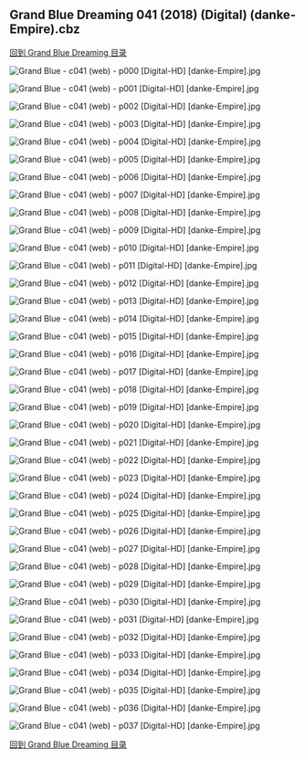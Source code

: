 ## Grand Blue Dreaming 041 (2018) (Digital) (danke-Empire).cbz


[回到 Grand Blue Dreaming 目录](https://github.com/alicewish/markdown/blob/master/series/Grand-Blue-Dreaming.md)


![Grand Blue - c041 (web) - p000 [Digital-HD] [danke-Empire].jpg](https://wx1.sinaimg.cn/large/6a9fdecagy1fpezmm2f9bj21kw2904qq.jpg)

![Grand Blue - c041 (web) - p001 [Digital-HD] [danke-Empire].jpg](https://wx1.sinaimg.cn/large/6a9fdecagy1fpezmtg2mqj21kw290hdt.jpg)

![Grand Blue - c041 (web) - p002 [Digital-HD] [danke-Empire].jpg](https://wx1.sinaimg.cn/large/6a9fdecagy1fpezn04zodj21kw290u0x.jpg)

![Grand Blue - c041 (web) - p003 [Digital-HD] [danke-Empire].jpg](https://wx1.sinaimg.cn/large/6a9fdecagy1fpezn5tdtnj21kw2901kx.jpg)

![Grand Blue - c041 (web) - p004 [Digital-HD] [danke-Empire].jpg](https://wx1.sinaimg.cn/large/6a9fdecagy1fpezncqzwcj21kw290npd.jpg)

![Grand Blue - c041 (web) - p005 [Digital-HD] [danke-Empire].jpg](https://wx1.sinaimg.cn/large/6a9fdecagy1fpeznh7ho2j21kw290e81.jpg)

![Grand Blue - c041 (web) - p006 [Digital-HD] [danke-Empire].jpg](https://wx1.sinaimg.cn/large/6a9fdecagy1fpeznnzd5kj21kw290hdt.jpg)

![Grand Blue - c041 (web) - p007 [Digital-HD] [danke-Empire].jpg](https://wx1.sinaimg.cn/large/6a9fdecagy1fpezntgbaxj21kw290hdt.jpg)

![Grand Blue - c041 (web) - p008 [Digital-HD] [danke-Empire].jpg](https://wx1.sinaimg.cn/large/6a9fdecagy1fpezo10352j21kw290u0x.jpg)

![Grand Blue - c041 (web) - p009 [Digital-HD] [danke-Empire].jpg](https://wx1.sinaimg.cn/large/6a9fdecagy1fpezo6bz31j21kw290e81.jpg)

![Grand Blue - c041 (web) - p010 [Digital-HD] [danke-Empire].jpg](https://wx1.sinaimg.cn/large/6a9fdecagy1fpezoevg88j21kw290b29.jpg)

![Grand Blue - c041 (web) - p011 [Digital-HD] [danke-Empire].jpg](https://wx1.sinaimg.cn/large/6a9fdecagy1fpezolsz0cj21kw290u0x.jpg)

![Grand Blue - c041 (web) - p012 [Digital-HD] [danke-Empire].jpg](https://wx1.sinaimg.cn/large/6a9fdecagy1fpezosez0nj21kw290qv5.jpg)

![Grand Blue - c041 (web) - p013 [Digital-HD] [danke-Empire].jpg](https://wx1.sinaimg.cn/large/6a9fdecagy1fpezp67tpej21kw290npd.jpg)

![Grand Blue - c041 (web) - p014 [Digital-HD] [danke-Empire].jpg](https://wx1.sinaimg.cn/large/6a9fdecagy1fpezpukz6wj21kw290qv5.jpg)

![Grand Blue - c041 (web) - p015 [Digital-HD] [danke-Empire].jpg](https://wx1.sinaimg.cn/large/6a9fdecagy1fpezqi73fnj21kw290kjl.jpg)

![Grand Blue - c041 (web) - p016 [Digital-HD] [danke-Empire].jpg](https://wx1.sinaimg.cn/large/6a9fdecagy1fpezqvhpi8j21kw290e81.jpg)

![Grand Blue - c041 (web) - p017 [Digital-HD] [danke-Empire].jpg](https://wx1.sinaimg.cn/large/6a9fdecagy1fpezr5iutej21kw28zhdt.jpg)

![Grand Blue - c041 (web) - p018 [Digital-HD] [danke-Empire].jpg](https://wx1.sinaimg.cn/large/6a9fdecagy1fpezrbq1ogj21kw290kjl.jpg)

![Grand Blue - c041 (web) - p019 [Digital-HD] [danke-Empire].jpg](https://wx1.sinaimg.cn/large/6a9fdecagy1fpezri2dgyj21kw290hdt.jpg)

![Grand Blue - c041 (web) - p020 [Digital-HD] [danke-Empire].jpg](https://wx1.sinaimg.cn/large/6a9fdecagy1fpezrnzo9dj21kw2907wh.jpg)

![Grand Blue - c041 (web) - p021 [Digital-HD] [danke-Empire].jpg](https://wx1.sinaimg.cn/large/6a9fdecagy1fpezrvbg9tj21kw290npd.jpg)

![Grand Blue - c041 (web) - p022 [Digital-HD] [danke-Empire].jpg](https://wx1.sinaimg.cn/large/6a9fdecagy1fpezs3ku8yj21kw2907wi.jpg)

![Grand Blue - c041 (web) - p023 [Digital-HD] [danke-Empire].jpg](https://wx1.sinaimg.cn/large/6a9fdecagy1fpezs982cgj21kw290b29.jpg)

![Grand Blue - c041 (web) - p024 [Digital-HD] [danke-Empire].jpg](https://wx1.sinaimg.cn/large/6a9fdecagy1fpezsgybnzj21kw290b29.jpg)

![Grand Blue - c041 (web) - p025 [Digital-HD] [danke-Empire].jpg](https://wx1.sinaimg.cn/large/6a9fdecagy1fpezspblazj21kw290qv5.jpg)

![Grand Blue - c041 (web) - p026 [Digital-HD] [danke-Empire].jpg](https://wx1.sinaimg.cn/large/6a9fdecagy1fpezsv015qj21kw290hdt.jpg)

![Grand Blue - c041 (web) - p027 [Digital-HD] [danke-Empire].jpg](https://wx1.sinaimg.cn/large/6a9fdecagy1fpezt0qxhij21kw290kjl.jpg)

![Grand Blue - c041 (web) - p028 [Digital-HD] [danke-Empire].jpg](https://wx1.sinaimg.cn/large/6a9fdecagy1fpezt8z3vtj21kw290kjl.jpg)

![Grand Blue - c041 (web) - p029 [Digital-HD] [danke-Empire].jpg](https://wx1.sinaimg.cn/large/6a9fdecagy1fpezteqq83j21kw290npd.jpg)

![Grand Blue - c041 (web) - p030 [Digital-HD] [danke-Empire].jpg](https://wx1.sinaimg.cn/large/6a9fdecagy1fpeztlow59j21kw290b29.jpg)

![Grand Blue - c041 (web) - p031 [Digital-HD] [danke-Empire].jpg](https://wx1.sinaimg.cn/large/6a9fdecagy1fpeztsw3u7j21kw290e81.jpg)

![Grand Blue - c041 (web) - p032 [Digital-HD] [danke-Empire].jpg](https://wx1.sinaimg.cn/large/6a9fdecagy1fpezu359jlj21kw290hdt.jpg)

![Grand Blue - c041 (web) - p033 [Digital-HD] [danke-Empire].jpg](https://wx1.sinaimg.cn/large/6a9fdecagy1fpezuzqd6ij21kw2904qq.jpg)

![Grand Blue - c041 (web) - p034 [Digital-HD] [danke-Empire].jpg](https://wx1.sinaimg.cn/large/6a9fdecagy1fpezv4me6fj21kw2901kx.jpg)

![Grand Blue - c041 (web) - p035 [Digital-HD] [danke-Empire].jpg](https://wx1.sinaimg.cn/large/6a9fdecagy1fpezvaf80uj21kw290b29.jpg)

![Grand Blue - c041 (web) - p036 [Digital-HD] [danke-Empire].jpg](https://wx1.sinaimg.cn/large/6a9fdecagy1fpezvkg478j21kw2901ky.jpg)

![Grand Blue - c041 (web) - p037 [Digital-HD] [danke-Empire].jpg](https://wx1.sinaimg.cn/large/6a9fdecagy1fpezvr6xf6j21kw290u0x.jpg)

[回到 Grand Blue Dreaming 目录](https://github.com/alicewish/markdown/blob/master/series/Grand-Blue-Dreaming.md)

